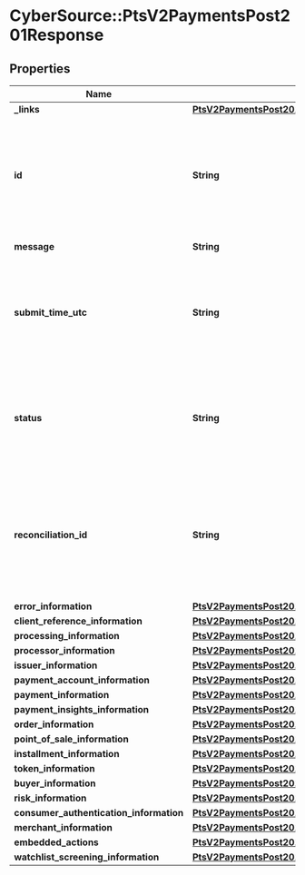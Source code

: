 # CyberSource::PtsV2PaymentsPost201Response

## Properties
Name | Type | Description | Notes
------------ | ------------- | ------------- | -------------
**_links** | [**PtsV2PaymentsPost201ResponseLinks**](PtsV2PaymentsPost201ResponseLinks.md) |  | [optional] 
**id** | **String** | An unique identification number generated by Cybersource to identify the submitted request. Returned by all services. It is also appended to the endpoint of the resource. On incremental authorizations, this value with be the same as the identification number returned in the original authorization response.  | [optional] 
**message** | **String** | More information about the transaction response.  | [optional] 
**submit_time_utc** | **String** | Time of request in UTC. Format: &#x60;YYYY-MM-DDThh:mm:ssZ&#x60; **Example** &#x60;2016-08-11T22:47:57Z&#x60; equals August 11, 2016, at 22:47:57 (10:47:57 p.m.). The &#x60;T&#x60; separates the date and the time. The &#x60;Z&#x60; indicates UTC.  Returned by Cybersource for all services.  | [optional] 
**status** | **String** | The status of the submitted transaction.  Possible values:  - AUTHORIZED  - PARTIAL_AUTHORIZED  - AUTHORIZED_PENDING_REVIEW  - AUTHORIZED_RISK_DECLINED  - PENDING_AUTHENTICATION  - PENDING_REVIEW  - DECLINED  - INVALID_REQUEST  | [optional] 
**reconciliation_id** | **String** | Reference number for the transaction. Depending on how your Cybersource account is configured, this value could either be provided in the API request or generated by CyberSource. The actual value used in the request to the processor is provided back to you by Cybersource in the response.  | [optional] 
**error_information** | [**PtsV2PaymentsPost201ResponseErrorInformation**](PtsV2PaymentsPost201ResponseErrorInformation.md) |  | [optional] 
**client_reference_information** | [**PtsV2PaymentsPost201ResponseClientReferenceInformation**](PtsV2PaymentsPost201ResponseClientReferenceInformation.md) |  | [optional] 
**processing_information** | [**PtsV2PaymentsPost201ResponseProcessingInformation**](PtsV2PaymentsPost201ResponseProcessingInformation.md) |  | [optional] 
**processor_information** | [**PtsV2PaymentsPost201ResponseProcessorInformation**](PtsV2PaymentsPost201ResponseProcessorInformation.md) |  | [optional] 
**issuer_information** | [**PtsV2PaymentsPost201ResponseIssuerInformation**](PtsV2PaymentsPost201ResponseIssuerInformation.md) |  | [optional] 
**payment_account_information** | [**PtsV2PaymentsPost201ResponsePaymentAccountInformation**](PtsV2PaymentsPost201ResponsePaymentAccountInformation.md) |  | [optional] 
**payment_information** | [**PtsV2PaymentsPost201ResponsePaymentInformation**](PtsV2PaymentsPost201ResponsePaymentInformation.md) |  | [optional] 
**payment_insights_information** | [**PtsV2PaymentsPost201ResponsePaymentInsightsInformation**](PtsV2PaymentsPost201ResponsePaymentInsightsInformation.md) |  | [optional] 
**order_information** | [**PtsV2PaymentsPost201ResponseOrderInformation**](PtsV2PaymentsPost201ResponseOrderInformation.md) |  | [optional] 
**point_of_sale_information** | [**PtsV2PaymentsPost201ResponsePointOfSaleInformation**](PtsV2PaymentsPost201ResponsePointOfSaleInformation.md) |  | [optional] 
**installment_information** | [**PtsV2PaymentsPost201ResponseInstallmentInformation**](PtsV2PaymentsPost201ResponseInstallmentInformation.md) |  | [optional] 
**token_information** | [**PtsV2PaymentsPost201ResponseTokenInformation**](PtsV2PaymentsPost201ResponseTokenInformation.md) |  | [optional] 
**buyer_information** | [**PtsV2PaymentsPost201ResponseBuyerInformation**](PtsV2PaymentsPost201ResponseBuyerInformation.md) |  | [optional] 
**risk_information** | [**PtsV2PaymentsPost201ResponseRiskInformation**](PtsV2PaymentsPost201ResponseRiskInformation.md) |  | [optional] 
**consumer_authentication_information** | [**PtsV2PaymentsPost201ResponseConsumerAuthenticationInformation**](PtsV2PaymentsPost201ResponseConsumerAuthenticationInformation.md) |  | [optional] 
**merchant_information** | [**PtsV2PaymentsPost201ResponseMerchantInformation**](PtsV2PaymentsPost201ResponseMerchantInformation.md) |  | [optional] 
**embedded_actions** | [**PtsV2PaymentsPost201ResponseEmbeddedActions**](PtsV2PaymentsPost201ResponseEmbeddedActions.md) |  | [optional] 
**watchlist_screening_information** | [**PtsV2PaymentsPost201ResponseWatchlistScreeningInformation**](PtsV2PaymentsPost201ResponseWatchlistScreeningInformation.md) |  | [optional] 


